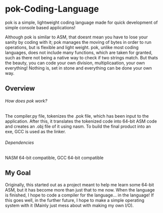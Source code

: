 # pok-Coding-Language

pok is a simple, lightweight coding language made for quick development of simple console based applications!

Although pok is similar to ASM, that doesnt mean you have to lose your sanity by coding with it; pok manages the moving of bytes in order to run operations, but is flexible and light weight. pok, unlike most coding languages, does not include many functions, which are taken for granted, such as there not being a native way to check if two strings match. But thats the beauty, you can code your own division, multiplicaation, your own everything! Nothing is, set in stone and everything can be done your own way.


## Overview



###### How does pok work?

The compiler.py file, tokenizes the .pok file, which has been input to the application. After this, it translates the tokenized code into 64-bit ASM code and creates an .obj file of it using nasm. To build the final product into an exe, GCC is used as the linker.



###### Dependencies

NASM 64-bit compatible, GCC 64-bit compatible



## My Goal

Originally, this started out as a project meant to help me learn some 64-bit ASM, but it has become more than just that to me now. When the language is finished, I hope to code a compiler for the language... in the language! If this goes well, in the further future, I hope to make a simple operating system with it (Mainly just mess about with making my own I/O).

